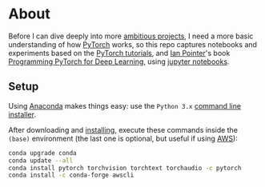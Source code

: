 # About

Before I can dive deeply into more [ambitious projects](https://github.com/dpapathanasiou/export-import), I need a more basic understanding of how [PyTorch](https://pytorch.org/) works, so this repo captures notebooks and experiments based on the [PyTorch tutorials](https://pytorch.org/tutorials/index.html), and [Ian Pointer](https://github.com/falloutdurham)'s book [Programming PyTorch for Deep Learning](https://www.oreilly.com/library/view/programming-pytorch-for/9781492045342/), using [jupyter notebooks](https://jupyter.org/).

## Setup

Using [Anaconda](https://www.anaconda.com) makes things easy: use the `Python 3.x` [command line installer](https://www.anaconda.com/products/individual).

After downloading and [installing](https://docs.anaconda.com/anaconda/install/), execute these commands inside the `(base)` environment (the last one is optional, but useful if using [AWS](https://aws.amazon.com/)):

```sh
conda upgrade conda
conda update --all
conda install pytorch torchvision torchtext torchaudio -c pytorch
conda install -c conda-forge awscli 
```
